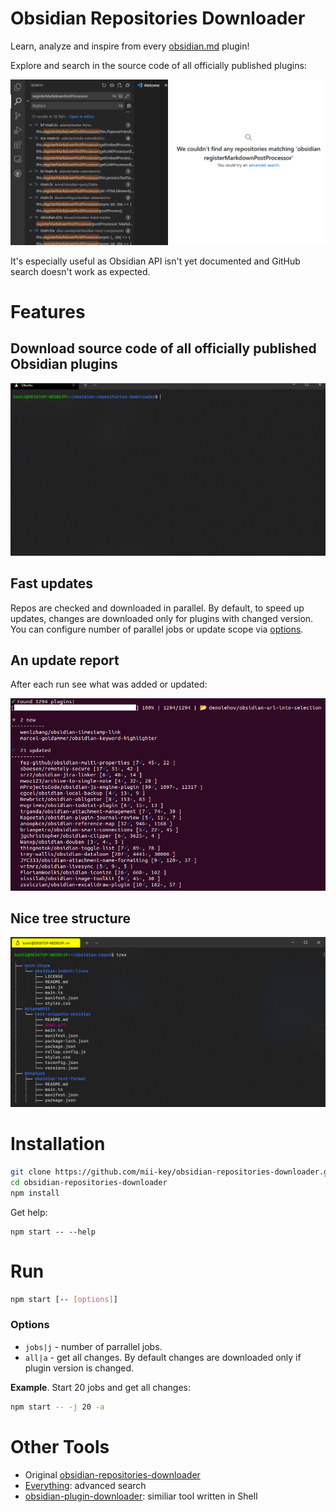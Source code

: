 # Obsidian Repositories Downloader

Learn, analyze and inspire from every [obsidian.md](https://obsidian.md) plugin!

Explore and search in the source code of all officially published plugins:

![search](/doc/img/search.png)

It's especially useful as Obsidian API isn't yet documented and GitHub search doesn't work as expected.

# Features
## Download source code of all officially published Obsidian plugins
![run](/doc/img/run.gif)

## Fast updates
Repos are checked and downloaded in parallel. By default, to speed up updates, changes are downloaded only for plugins with changed version. 
You can configure number of parallel jobs or update scope via [options](#options).

## An update report
After each run see what was added or updated:

![update-report](/doc/img/update-report.png)

## Nice tree structure
![repo-structure](/doc/img/repo-structure.png)

# Installation
```bash
git clone https://github.com/mii-key/obsidian-repositories-downloader.git
cd obsidian-repositories-downloader
npm install
```

Get help:
```
npm start -- --help
```

# Run
```bash
npm start [-- [options]]
```
### Options

- `jobs|j` - number of parrallel jobs.
- `all|a` - get all changes. By default changes are downloaded only if plugin version is changed.

**Example**. Start 20 jobs and get all changes:
```bash
npm start -- -j 20 -a
```

# Other Tools
- Original [obsidian-repositories-downloader](https://github.com/konhi/obsidian-repositories-downloader)
- [Everything](https://www.voidtools.com/): advanced search
- [obsidian-plugin-downloader](https://github.com/luckman212/obsidian-plugin-downloader): similiar tool written in Shell

